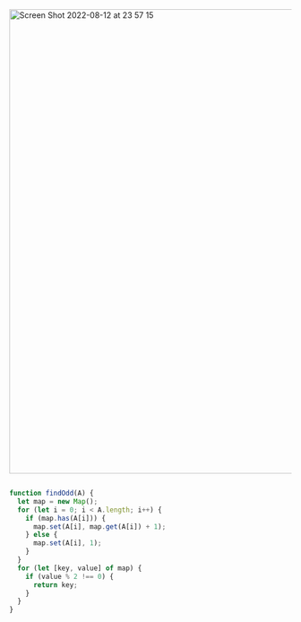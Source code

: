 

<img width="829" alt="Screen Shot 2022-08-12 at 23 57 15" src="https://user-images.githubusercontent.com/37787994/184472752-6c0f7fc4-90f0-406b-b9c1-a1bf938e4a0f.png">


```js

function findOdd(A) {
  let map = new Map();
  for (let i = 0; i < A.length; i++) {
    if (map.has(A[i])) {
      map.set(A[i], map.get(A[i]) + 1);
    } else {
      map.set(A[i], 1);
    }
  }
  for (let [key, value] of map) {
    if (value % 2 !== 0) {
      return key;
    }
  }
}
```
